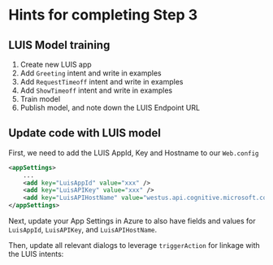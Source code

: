 # Hints for completing Step 3

## LUIS Model training

1. Create new LUIS app
1. Add `Greeting` intent and write in examples
1. Add `RequestTimeoff` intent and write in examples
1. Add `ShowTimeoff` intent and write in examples
1. Train model
1. Publish model, and note down the LUIS Endpoint URL

## Update code with LUIS model

First, we need to add the LUIS AppId, Key and Hostname to our `Web.config`

```xml
<appSettings>
    ...
    <add key="LuisAppId" value="xxx" />
    <add key="LuisAPIKey" value="xxx" />
    <add key="LuisAPIHostName" value="westus.api.cognitive.microsoft.com" />
</appSettings>
```

Next, update your App Settings in Azure to also have fields and values for `LuisAppId`, `LuisAPIKey`, and `LuisAPIHostName`.

Then, update all relevant dialogs to leverage `triggerAction` for linkage with the LUIS intents:

```csharp

```